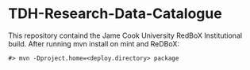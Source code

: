 TDH-Research-Data-Catalogue
===========================
This repository containd the Jame Cook University RedBoX Institutional build.
After running mvn install on mint and ReDBoX:

	#> mvn -Dproject.home=<deploy.directory> package

